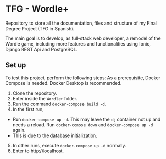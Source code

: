# TFG - Wordle+
Repository to store all the documentation, files and structure of my Final Degree Project (TFG in Spanish). 

The main goal is to develop, as full-stack web developer, a remodel of the Wordle game, including more features and functionalities using Ionic, Django REST Api and PostgreSQL.

## Set up

To test this project, perform the following steps:
As a prerequisite, Docker Compose is needed. Docker Desktop is recommended.

1. Clone the repository.
2. Enter inside the `Wordle+` folder.
3. Run the command `docker-compose build -d`.
4. In the first run,
  - Run `docker-compose up -d`. This may leave the `dj` container not up and needs a reload. Run `docker-comose down` and `docker-compose up -d` again.
  - This is due to the database initialization.
5. In other runs, execute `docker-compose up -d` normally.
6. Enter to http://localhost.
